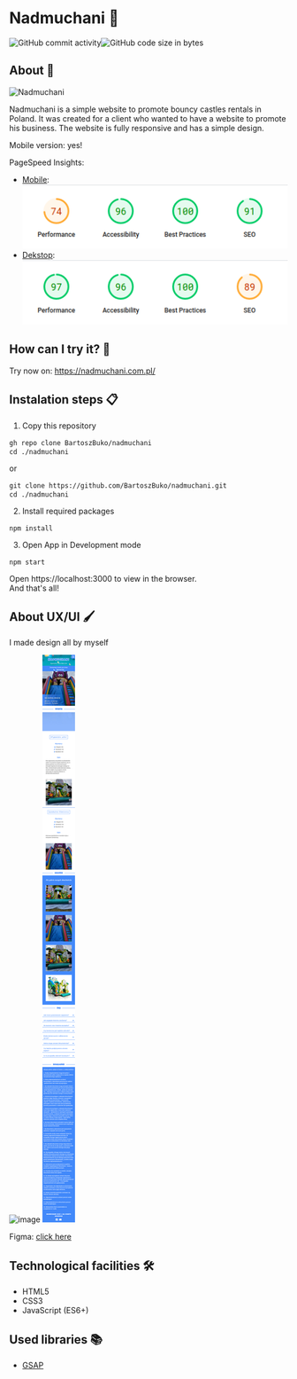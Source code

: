 # Nadmuchani 👋

<div style="display: flex;">
  <img alt="GitHub commit activity" src="https://img.shields.io/github/commit-activity/m/BartoszBuko/nadmuchani">
  <img alt="GitHub code size in bytes" src="https://img.shields.io/github/languages/code-size/BartoszBuko/nadmuchani">
</div>

## About 👀

<img src="https://socialify.git.ci/BartoszBuko/Nadmuchani/image?description=1&font=Inter&language=1&name=1&owner=1&pattern=Brick%20Wall&theme=Dark" alt="Nadmuchani" width="640" height="320" />

Nadmuchani is a simple website to promote bouncy castles rentals in Poland. It was created for a client who wanted to have a website to promote his business. The website is fully responsive and has a simple design.

Mobile version: yes!

PageSpeed Insights:

- [Mobile](https://pagespeed.web.dev/analysis/https-nadmuchani-com-pl/1neyg3oz43?form_factor=mobile): <br/>
  ![image](./githubimages/mobile-insights.png) <br/>
- [Dekstop](https://pagespeed.web.dev/analysis/https-nadmuchani-com-pl/1neyg3oz43?form_factor=desktop): <br/>
  ![image](./githubimages/desktop-insights.png)

## How can I try it? 🤔

Try now on: https://nadmuchani.com.pl/ <br/>

## Instalation steps 📋

1. Copy this repository

```
gh repo clone BartoszBuko/nadmuchani
cd ./nadmuchani
```

or

```
git clone https://github.com/BartoszBuko/nadmuchani.git
cd ./nadmuchani
```

2. Install required packages

```
npm install
```

3. Open App in Development mode

```
npm start
```

Open https://localhost:3000 to view in the browser. <br/>
And that's all!

## About UX/UI 🖌️

I made design all by myself

![image](./githubimages/desktop-page.png)
![image](./githubimages/mobile-page.png)

Figma: [click here](https://www.figma.com/file/t3E5WFGAw0TXmWTPXqhBqi/NADMUCHANI?node-id=0%3A1&t=c6fSvr4d8Ue868a0-1) <br>

## Technological facilities 🛠️

- HTML5
- CSS3
- JavaScript (ES6+)

## Used libraries 📚

- [GSAP](https://greensock.com/gsap/)
